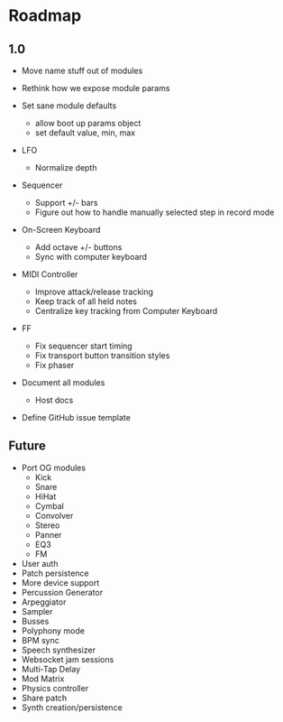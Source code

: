 # Roadmap

## 1.0

+ Move name stuff out of modules

+ Rethink how we expose module params

+ Set sane module defaults
  + allow boot up params object
  + set default value, min, max

+ LFO
  - Normalize depth

+ Sequencer
  - Support +/- bars
  - Figure out how to handle manually selected step in record mode

+ On-Screen Keyboard
  - Add octave +/- buttons
  - Sync with computer keyboard

+ MIDI Controller
  - Improve attack/release tracking
  - Keep track of all held notes
  - Centralize key tracking from Computer Keyboard

+ FF
  - Fix sequencer start timing
  - Fix transport button transition styles
  - Fix phaser

+ Document all modules
  - Host docs

+ Define GitHub issue template

## Future

+ Port OG modules
  - Kick
  - Snare
  - HiHat
  - Cymbal
  - Convolver
  - Stereo
  - Panner
  - EQ3
  - FM
+ User auth
+ Patch persistence
+ More device support
+ Percussion Generator
+ Arpeggiator
+ Sampler
+ Busses
+ Polyphony mode
+ BPM sync
+ Speech synthesizer
+ Websocket jam sessions
+ Multi-Tap Delay
+ Mod Matrix
+ Physics controller
+ Share patch
+ Synth creation/persistence
